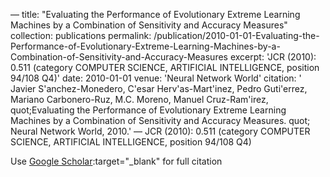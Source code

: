 —
title: "Evaluating the Performance of Evolutionary Extreme Learning Machines by a Combination of Sensitivity and Accuracy Measures"
collection: publications
permalink: /publication/2010-01-01-Evaluating-the-Performance-of-Evolutionary-Extreme-Learning-Machines-by-a-Combination-of-Sensitivity-and-Accuracy-Measures
excerpt: 'JCR (2010): 0.511 (category COMPUTER SCIENCE, ARTIFICIAL INTELLIGENCE, position 94/108 Q4)'
date: 2010-01-01
venue: 'Neural Network World'
citation: ' Javier S&apos;anchez-Monedero,  C&apos;esar Herv&apos;as-Mart&apos;inez,  Pedro Guti&apos;errez,  Mariano Carbonero-Ruz,  M.C. Moreno,  Manuel Cruz-Ram&apos;irez,    quot;Evaluating the Performance of Evolutionary Extreme Learning Machines by a Combination of Sensitivity and Accuracy Measures.   quot; Neural Network World, 2010.'
—
JCR (2010): 0.511 (category COMPUTER SCIENCE, ARTIFICIAL INTELLIGENCE, position 94/108 Q4)

Use [Google Scholar](https://scholar.google.com/scholar?q=Evaluating+the+Performance+of+Evolutionary+Extreme+Learning+Machines+by+a+Combination+of+Sensitivity+and+Accuracy+Measures):target="_blank" for full citation